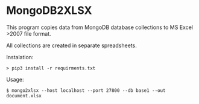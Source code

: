 # MongoDB2XLSX

This program copies data from MongoDB database collections to MS Excel >2007 file format.

All collections are created in separate spreadsheets.

Instalation:

```
> pip3 install -r requirments.txt
```

Usage:

```
$ mongo2xlsx --host localhost --port 27800 --db base1 --out document.xlsx
```
